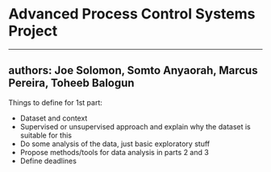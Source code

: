 # Advanced Process Control Systems Project

---
authors: Joe Solomon, Somto Anyaorah, Marcus Pereira, Toheeb Balogun
---

Things to define for 1st part:
- Dataset and context
- Supervised or unsupervised approach and explain why the dataset is suitable for this
- Do some analysis of the data, just basic exploratory stuff
- Propose methods/tools for data analysis in parts 2 and 3
- Define deadlines
